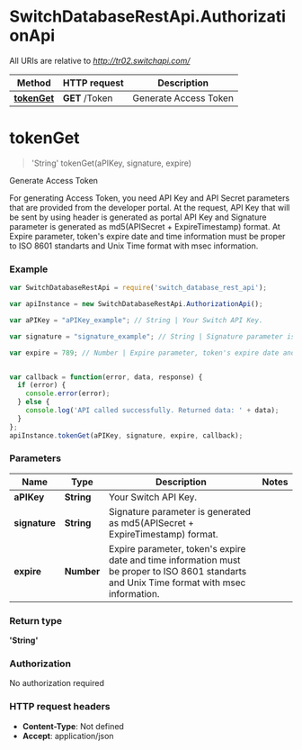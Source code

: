 # SwitchDatabaseRestApi.AuthorizationApi

All URIs are relative to *http://tr02.switchapi.com/*

Method | HTTP request | Description
------------- | ------------- | -------------
[**tokenGet**](AuthorizationApi.md#tokenGet) | **GET** /Token | Generate Access Token


<a name="tokenGet"></a>
# **tokenGet**
> &#39;String&#39; tokenGet(aPIKey, signature, expire)

Generate Access Token

For generating Access Token, you need API Key and API Secret parameters that are provided from the developer portal. At the request, API Key that will be sent by using header is generated as portal API Key and Signature parameter is generated as md5(APISecret + ExpireTimestamp) format. At Expire parameter, token&#39;s expire date and time information must be proper to ISO 8601 standarts and Unix Time format with msec information. 

### Example
```javascript
var SwitchDatabaseRestApi = require('switch_database_rest_api');

var apiInstance = new SwitchDatabaseRestApi.AuthorizationApi();

var aPIKey = "aPIKey_example"; // String | Your Switch API Key.

var signature = "signature_example"; // String | Signature parameter is generated as md5(APISecret + ExpireTimestamp) format.

var expire = 789; // Number | Expire parameter, token's expire date and time information must be proper to ISO 8601 standarts and Unix Time format with msec information.


var callback = function(error, data, response) {
  if (error) {
    console.error(error);
  } else {
    console.log('API called successfully. Returned data: ' + data);
  }
};
apiInstance.tokenGet(aPIKey, signature, expire, callback);
```

### Parameters

Name | Type | Description  | Notes
------------- | ------------- | ------------- | -------------
 **aPIKey** | **String**| Your Switch API Key. | 
 **signature** | **String**| Signature parameter is generated as md5(APISecret + ExpireTimestamp) format. | 
 **expire** | **Number**| Expire parameter, token&#39;s expire date and time information must be proper to ISO 8601 standarts and Unix Time format with msec information. | 

### Return type

**&#39;String&#39;**

### Authorization

No authorization required

### HTTP request headers

 - **Content-Type**: Not defined
 - **Accept**: application/json

